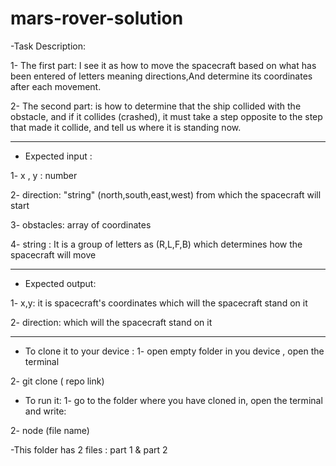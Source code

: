 # mars-rover-solution

-Task Description: 

1- The first part: I see it as how to move the spacecraft based on what has been entered of letters meaning directions,And determine its coordinates after each movement.

2-  The second part: is how to determine that the ship collided with the obstacle, and if it collides (crashed), it must take a step opposite to the step that made it collide, and tell us where it is standing now.
 
------------------------------------------------------------------------------------------------------------------------
- Expected input :

1- x , y : number

2- direction: "string" (north,south,east,west) from which the spacecraft will start

3- obstacles: array of coordinates

4- string : It is a group of letters as (R,L,F,B) which determines how the spacecraft will move

-------------------------------------------------------------------------------------------------------------------------
- Expected output:

1- x,y: it is spacecraft's coordinates which will the spacecraft stand on it

2- direction: which will the spacecraft stand on it

-----------------------------------------------------------------------------------------------------------------------
- To clone it to your device : 
1- open empty folder in you device , open the terminal

2- git clone ( repo link)

- To run it:
1- go to the folder where you have cloned in, open the terminal and write:

2- node (file name)

-This folder has 2 files : part 1 & part 2 

